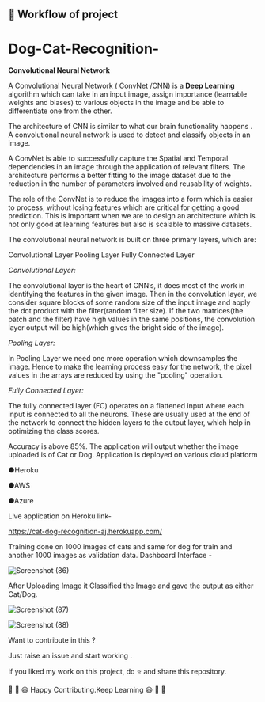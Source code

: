 ## 🧮 Workflow of project

# Dog-Cat-Recognition- 
**Convolutional Neural Network**

A Convolutional Neural Network ( ConvNet /CNN) is a **Deep Learning** algorithm which can take in an input image, assign importance (learnable weights and biases) to various objects in the image and be able to differentiate one from the other. 

The architecture of CNN is similar to what our brain functionality happens .
A convolutional neural network is used to detect and classify objects in an image.

A ConvNet is able to successfully capture the Spatial and Temporal dependencies in an image through the application of relevant filters. The architecture performs a better fitting to the image dataset due to the reduction in the number of parameters involved and reusability of weights.

The role of the ConvNet is to reduce the images into a form which is easier to process, without losing features which are critical for getting a good prediction. This is important when we are to design an architecture which is not only good at learning features but also is scalable to massive datasets.

The convolutional neural network is built on three primary layers, which are:

Convolutional Layer
Pooling Layer
Fully Connected Layer


*Convolutional Layer:*

The convolutional layer is the heart of CNN’s, it does most of the work in identifying the features in the given image. Then in the convolution layer, we consider square blocks of some random size of the input image and apply the dot product with the filter(random filter size). If the two matrices(the patch and the filter) have high values in the same positions, the convolution layer output will be high(which gives the bright side of the image).

*Pooling Layer:*

In Pooling Layer we need one more operation which downsamples the image. Hence to make the learning process easy for the network, the pixel values in the arrays are reduced by using the "pooling" operation. 


*Fully Connected Layer:*

The fully connected layer (FC) operates on a flattened input where each input is connected to all the neurons. These are usually used at the end of the network to connect the hidden layers to the output layer, which help in optimizing the class scores.





Accuracy is above 85%.
The application will output whether the image uploaded is of Cat or Dog.
Application is deployed on various cloud platform

●Heroku

●AWS 

●Azure

Live application on Heroku link-

https://cat-dog-recognition-aj.herokuapp.com/

Training done on 1000 images of cats and same for dog for train and another 1000 images as validation data.
Dashboard Interface -

![Screenshot (86)](https://user-images.githubusercontent.com/90152799/178048515-71057665-9022-4862-9a55-3101dc9f3e05.png)


After Uploading Image it Classified the Image and gave the output as either Cat/Dog.



![Screenshot (87)](https://user-images.githubusercontent.com/90152799/178048637-93fe69e8-9c5d-4746-99ec-17ea1d792951.png)

![Screenshot (88)](https://user-images.githubusercontent.com/90152799/178048862-ec9ecb5f-4ad5-4159-966e-b3158a4e5983.png)



Want to contribute in this ?

Just raise an issue and start working .

If you liked my work on this project, do ⭐ and share this repository.

🎉 🎊 😃 Happy Contributing.Keep Learning 😃 🎊 🎉

